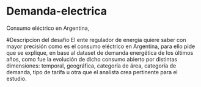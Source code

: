 # Demanda-electrica
Consumo eléctrico en Argentina,

#Descripcion del desafio
El ente regulador de energía quiere saber con mayor precisión como es el consumo
eléctrico en Argentina, para ello pide que se explique, en base al dataset de demanda
energética de los últimos años, como fue la evolución de dicho consumo abierto por
distintas dimensiones: temporal, geográfica, categoría de área, categoría de demanda, tipo
de tarifa u otra que el analista crea pertinente para el estudio.
